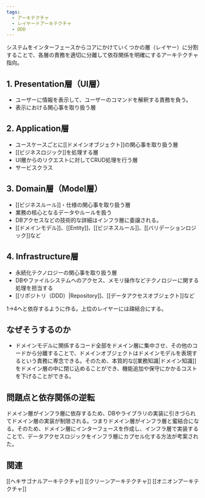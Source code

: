 ```yaml
---
tags:
  - アーキテクチャ
  - レイヤードアーキテクチャ
  - DDD
---
```

システムをインターフェースからコアにかけていくつかの層（レイヤー）に分割することで、各層の責務を適切に分離して依存関係を明確にするアーキテクチャ指向。
## 1. Presentation層（UI層）
- ユーザーに情報を表示して、ユーザーのコマンドを解釈する責務を負う。
- 表示における関心事を取り扱う層
## 2. Application層
- ユースケースごとに[[ドメインオブジェクト]]の関心事を取り扱う層
- [[ビジネスロジック]]を処理する層
- UI層からのリクエストに対してCRUD処理を行う層
- サービスクラス
## 3. Domain層（Model層）
- [[ビジネスルール]]・仕様の関心事を取り扱う層
- 業務の核心となるデータやルールを扱う
- DBアクセスなどの技術的な詳細はインフラ層に委譲される。
- [[ドメインモデル]]、[[Entity]]、[[ビジネスルール]]、[[バリデーションロジック]]など
## 4. Infrastructure層
- 永続化テクノロジーの関心事を取り扱う層
- DBやファイルシステムへのアクセス、メモリ操作などテクノロジーに関する処理を担当する
- [[リポジトリ（DDD）|Repository]]、[[データアクセスオブジェクト]]など

1→4へと依存するように作る。上位のレイヤーには疎結合にする。
## なぜそうするのか
- ドメインモデルに関係するコード全部をドメイン層に集中させ、その他のコードから分離することで、ドメインオブジェクトはドメインモデルを表現するという責務に専念できる。そのため、本質的な[[業務知識|ドメイン知識]]をドメイン層の中に閉じ込めることができ、機能追加や保守にかかるコストを下げることができる。

## 問題点と依存関係の逆転
ドメイン層がインフラ層に依存するため、DBやライブラリの実装に引きづられてドメイン層の実装が制限される。つまりドメイン層がインフラ層と蜜結合になる。そのため、ドメイン層にインターフェースを作成し、インフラ層で実装することで、データアクセスロジックをインフラ層にカプセル化する方法が考案された。
## 関連
[[ヘキサゴナルアーキテクチャ]]
[[クリーンアーキテクチャ]]
[[オニオンアーキテクチャ]]
